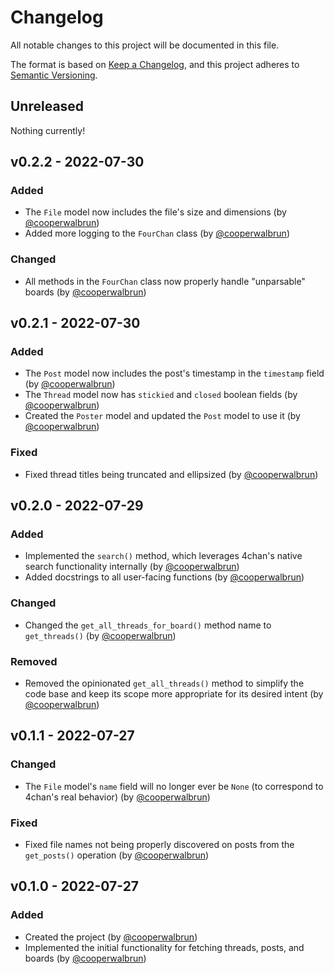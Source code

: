 # Changelog

All notable changes to this project will be documented in this file.

The format is based on [Keep a Changelog](https://keepachangelog.com/en/1.1.0/),
and this project adheres to [Semantic Versioning](https://semver.org/spec/v2.0.0.html).

## Unreleased

Nothing currently!

## v0.2.2 - 2022-07-30

### Added

* The `File` model now includes the file's size and dimensions (by [@cooperwalbrun](https://github.com/cooperwalbrun))
* Added more logging to the `FourChan` class (by [@cooperwalbrun](https://github.com/cooperwalbrun))

### Changed

* All methods in the `FourChan` class now properly handle "unparsable" boards (by [@cooperwalbrun](https://github.com/cooperwalbrun))

## v0.2.1 - 2022-07-30

### Added

* The `Post` model now includes the post's timestamp in the `timestamp` field (by [@cooperwalbrun](https://github.com/cooperwalbrun))
* The `Thread` model now has `stickied` and `closed` boolean fields (by [@cooperwalbrun](https://github.com/cooperwalbrun))
* Created the `Poster` model and updated the `Post` model to use it (by [@cooperwalbrun](https://github.com/cooperwalbrun))

### Fixed

* Fixed thread titles being truncated and ellipsized (by [@cooperwalbrun](https://github.com/cooperwalbrun))

## v0.2.0 - 2022-07-29

### Added

* Implemented the `search()` method, which leverages 4chan's native search functionality internally (by [@cooperwalbrun](https://github.com/cooperwalbrun))
* Added docstrings to all user-facing functions (by [@cooperwalbrun](https://github.com/cooperwalbrun))

### Changed

* Changed the `get_all_threads_for_board()` method name to `get_threads()` (by [@cooperwalbrun](https://github.com/cooperwalbrun))

### Removed

* Removed the opinionated `get_all_threads()` method to simplify the code base and keep its scope more appropriate for its desired intent (by [@cooperwalbrun](https://github.com/cooperwalbrun))

## v0.1.1 - 2022-07-27

### Changed

* The `File` model's `name` field will no longer ever be `None` (to correspond to 4chan's real behavior) (by [@cooperwalbrun](https://github.com/cooperwalbrun))

### Fixed

* Fixed file names not being properly discovered on posts from the `get_posts()` operation (by [@cooperwalbrun](https://github.com/cooperwalbrun))

## v0.1.0 - 2022-07-27

### Added

* Created the project (by [@cooperwalbrun](https://github.com/cooperwalbrun))
* Implemented the initial functionality for fetching threads, posts, and boards (by [@cooperwalbrun](https://github.com/cooperwalbrun))
